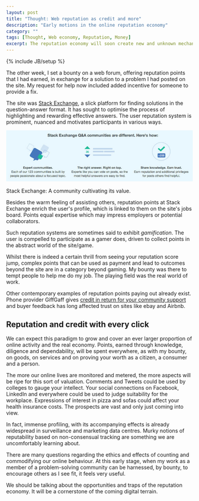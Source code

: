 ```yaml
---
layout: post
title: "Thought: Web reputation as credit and more"
description: "Early motions in the online reputation economy"
category: ""
tags: [Thought, Web economy, Reputation, Money]
excerpt: The reputation economy will soon create new and unknown mechanisms of value.
---
```

{% include JB/setup %}

The other week, I set a bounty on a web forum, offering reputation points that I had earned, in exchange for a solution to a problem I had posted on the site. My request for help now included added incentive for someone to provide a fix.

The site was [Stack Exchange](http://www.stackoverflow.com), a slick platform for finding solutions in the question-answer format. It has sought to optimise the process of highlighting and rewarding effective answers. The user reputation system is prominent, nuanced and motivates participants in various ways.

<div class="image-full"><img class="image-right" src='/images/stack-exchange.jpg'>
	<p>Stack Exchange: A community cultivating its value.</p>
</div>

Besides the warm feeling of assisting others, reputation points at Stack Exchange enrich the user's profile, which is linked to them on the site's jobs board. Points equal expertise which may impress employers or potential collaborators.

Such reputation systems are sometimes said to exhibit <em>gamification</em>. The user is compelled to participate as a gamer does, driven to collect points in the abstract world of the site/game.

Whilst there is indeed a certain thrill from seeing your reputation score jump, complex points that can be used as payment and lead to outcomes beyond the site are in a category beyond gaming. My bounty was there to tempt people to help me do my job. The playing field was the real world of work.

Other contemporary examples of reputation points paying out already exist. Phone provider GiffGaff gives [credit in return for your community support](http://community.giffgaff.com/t5/Using-giffgaff/Guide-to-payback-points/ta-p/3521553) and buyer feedback has long affected trust on sites like ebay and Airbnb.

<h2>Reputation and credit with every click</h2>

We can expect this paradigm to grow and cover an ever larger proportion of online activity and the real economy. Points, earned through knowledge, diligence and dependability, will be spent everywhere, as with my bounty, on goods, on services and on proving your worth as a citizen, a consumer and a person.

The more our online lives are monitored and metered, the more aspects will be ripe for this sort of valuation. Comments and Tweets could be used by colleges to gauge your intellect. Your social connections on Facebook, LinkedIn and everywhere could be used to judge suitability for the workplace. Expressions of interest in pizza and sofas could affect your health insurance costs. The prospects are vast and only just coming into view.

In fact, immense profiling, with its accompanying effects is already widespread in surveillance and marketing data centres. Murky notions of reputability based on non-consensual tracking are something we are uncomfortably learning about.

There are many questions regarding the ethics and effects of counting and commodifying our online behaviour. At this early stage, when my work as a member of a problem-solving community can be harnessed, by bounty, to encourage others as I see fit, it feels very useful.

We should be talking about the opportunities and traps of the reputation economy. It will be a cornerstone of the coming digital terrain.